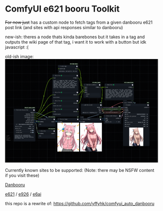 # ComfyUI e621 booru Toolkit

~~For now just~~ has a custom node to fetch tags from a given danbooru e621 post link (and sites with api responses similar to danbooru)

new-ish: theres a node thats kinda barebones but it takes in a tag and outputs the wiki page of that tag, i want it to work with a button but idk javascript :(

old-ish image:
![workflow image](./example_workflows/workflow_old.png)

Currently known sites to be supported:
(Note: there may be NSFW content if you visit these)

[Danbooru](https://danbooru.donmai.us)

[e621](https://e621.net/) / [e926](https://e926.net/) / [e6ai](https://e6ai.net)

this repo is a rewrite of: https://github.com/yffyhk/comfyui_auto_danbooru
